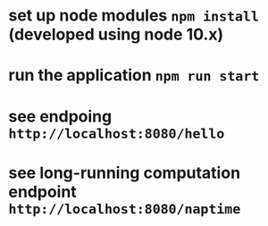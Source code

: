 # set up node modules `npm install` (developed using node 10.x)
# run the application `npm run start`
# see endpoing `http://localhost:8080/hello`
# see long-running computation endpoint `http://localhost:8080/naptime`